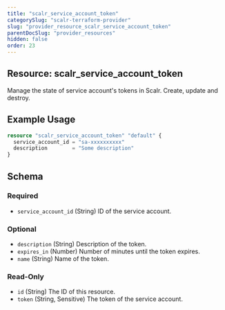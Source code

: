 ```yaml
---
title: "scalr_service_account_token"
categorySlug: "scalr-terraform-provider"
slug: "provider_resource_scalr_service_account_token"
parentDocSlug: "provider_resources"
hidden: false
order: 23
---
```

## Resource: scalr_service_account_token

Manage the state of service account's tokens in Scalr. Create, update and destroy.

## Example Usage

```terraform
resource "scalr_service_account_token" "default" {
  service_account_id = "sa-xxxxxxxxxx"
  description        = "Some description"
}
```

<!-- schema generated by tfplugindocs -->
## Schema

### Required

- `service_account_id` (String) ID of the service account.

### Optional

- `description` (String) Description of the token.
- `expires_in` (Number) Number of minutes until the token expires.
- `name` (String) Name of the token.

### Read-Only

- `id` (String) The ID of this resource.
- `token` (String, Sensitive) The token of the service account.
